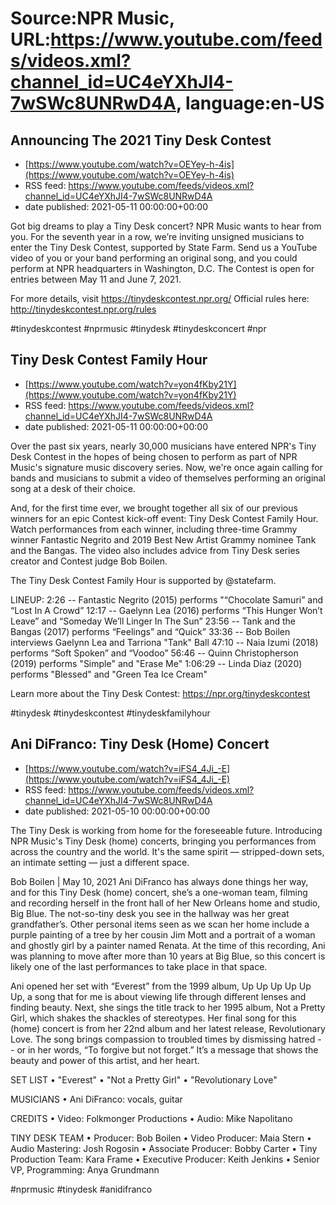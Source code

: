 # Source:NPR Music, URL:https://www.youtube.com/feeds/videos.xml?channel_id=UC4eYXhJI4-7wSWc8UNRwD4A, language:en-US

## Announcing The 2021 Tiny Desk Contest
 - [https://www.youtube.com/watch?v=OEYey-h-4is](https://www.youtube.com/watch?v=OEYey-h-4is)
 - RSS feed: https://www.youtube.com/feeds/videos.xml?channel_id=UC4eYXhJI4-7wSWc8UNRwD4A
 - date published: 2021-05-11 00:00:00+00:00

Got big dreams to play a Tiny Desk concert? NPR Music wants to hear from you. For the seventh year in a row, we’re inviting unsigned musicians to enter the Tiny Desk Contest, supported by State Farm. Send us a YouTube video of you or your band performing an original song, and you could perform at NPR headquarters in Washington, D.C. The Contest is open for entries between May 11 and June 7, 2021.

For more details, visit https://tinydeskcontest.npr.org/
Official rules here: http://tinydeskcontest.npr.org/rules

#tinydeskcontest #nprmusic #tinydesk #tinydeskconcert #npr

## Tiny Desk Contest Family Hour
 - [https://www.youtube.com/watch?v=yon4fKby21Y](https://www.youtube.com/watch?v=yon4fKby21Y)
 - RSS feed: https://www.youtube.com/feeds/videos.xml?channel_id=UC4eYXhJI4-7wSWc8UNRwD4A
 - date published: 2021-05-11 00:00:00+00:00

Over the past six years, nearly 30,000 musicians have entered NPR's Tiny Desk Contest in the hopes of being chosen to perform as part of NPR Music's signature music discovery series. Now, we're once again calling for bands and musicians to submit a video of themselves performing an original song at a desk of their choice.

And, for the first time ever, we brought together all six of our previous winners for an epic Contest kick-off event: Tiny Desk Contest Family Hour. Watch performances from each winner, including three-time Grammy winner Fantastic Negrito and 2019 Best New Artist Grammy nominee Tank and the Bangas. The video also includes advice from Tiny Desk series creator and Contest judge Bob Boilen.

The Tiny Desk Contest Family Hour is supported by @statefarm.

LINEUP:
2:26 -- Fantastic Negrito (2015) performs "“Chocolate Samuri” and “Lost In A Crowd”
12:17 -- Gaelynn Lea (2016) performs “This Hunger Won’t Leave” and “Someday We’ll Linger In The Sun”
23:56 --  Tank and the Bangas (2017) performs “Feelings” and “Quick”
33:36 -- Bob Boilen interviews Gaelynn Lea and Tarriona "Tank" Ball 
47:10 -- Naia Izumi (2018) performs “Soft Spoken” and “Voodoo”
56:46 -- Quinn Christopherson (2019) performs "Simple" and "Erase Me"
1:06:29 -- Linda Diaz (2020) performs "Blessed" and "Green Tea Ice Cream" 

Learn more about the Tiny Desk Contest: https://npr.org/tinydeskcontest

#tinydesk #tinydeskcontest #tinydeskfamilyhour

## Ani DiFranco: Tiny Desk (Home) Concert
 - [https://www.youtube.com/watch?v=iFS4_4Ji_-E](https://www.youtube.com/watch?v=iFS4_4Ji_-E)
 - RSS feed: https://www.youtube.com/feeds/videos.xml?channel_id=UC4eYXhJI4-7wSWc8UNRwD4A
 - date published: 2021-05-10 00:00:00+00:00

The Tiny Desk is working from home for the foreseeable future. Introducing NPR Music's Tiny Desk (home) concerts, bringing you performances from across the country and the world. It's the same spirit — stripped-down sets, an intimate setting — just a different space.

Bob Boilen | May 10, 2021
Ani DiFranco has always done things her way, and for this Tiny Desk (home) concert, she’s a one-woman team, filming and recording herself in the front hall of her New Orleans home and studio, Big Blue. The not-so-tiny desk you see in the hallway was her great grandfather’s. Other personal items seen as we scan her home include a purple painting of a tree by her cousin Jim Mott and a portrait of a woman and ghostly girl by a painter named Renata. At the time of this recording, Ani was planning to move after more than 10 years at Big Blue, so this concert is likely one of the last performances to take place in that space.

Ani opened her set with “Everest” from the 1999 album, Up Up Up Up Up Up, a song that for me is about viewing life through different lenses and finding beauty. Next, she sings the title track to her 1995 album, Not a Pretty Girl, which shakes the shackles of stereotypes. Her final song for this (home) concert is from her 22nd album and her latest release, Revolutionary Love. The song brings compassion to troubled times by dismissing hatred -- or in her words, “To forgive but not forget.” It’s a message that shows the beauty and power of this artist, and her heart.

SET LIST
 • "Everest"
 • "Not a Pretty Girl"
 • "Revolutionary Love"

MUSICIANS
 • Ani DiFranco: vocals, guitar

CREDITS
 • Video: Folkmonger Productions
 • Audio: Mike Napolitano

TINY DESK TEAM
 • Producer: Bob Boilen
 • Video Producer: Maia Stern
 • Audio Mastering: Josh Rogosin
 • Associate Producer: Bobby Carter
 • Tiny Production Team: Kara Frame
 • Executive Producer: Keith Jenkins
 • Senior VP, Programming: Anya Grundmann

#nprmusic #tinydesk #anidifranco

